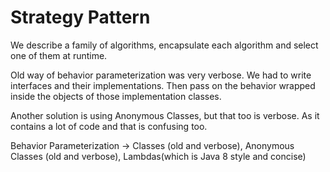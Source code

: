 # Strategy Pattern

We describe a family of algorithms, encapsulate each algorithm and select one of them at runtime.

Old way of behavior parameterization was very verbose. We had to write interfaces and their implementations. Then pass
on the behavior wrapped inside the objects of those implementation classes.

Another solution is using Anonymous Classes, but that too is verbose. As it contains a lot of code and that is confusing too.


Behavior Parameterization -> Classes (old and verbose), Anonymous Classes (old and verbose), Lambdas(which is Java 8 style and concise)